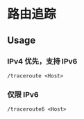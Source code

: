 # 路由追踪

## Usage

### IPv4 优先，支持 IPv6

```
/traceroute <Host>
```

### 仅限 IPv6

```
/traceroute6 <Host>
```
